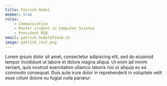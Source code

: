```yaml
---
title: Patrick Hodel
member: true
roles:
    - Communication
    - Master student in Computer Science
    - President MIB
email: patrick.hodel@fsmib.ch
image: patrick_rect.png
---
```

Lorem ipsum dolor sit amet, consectetur adipiscing elit, sed do eiusmod tempor incididunt ut labore et dolore magna aliqua. Ut enim ad minim veniam, quis nostrud exercitation ullamco laboris nisi ut aliquip ex ea commodo consequat. Duis aute irure dolor in reprehenderit in voluptate velit esse cillum dolore eu fugiat nulla pariatur.